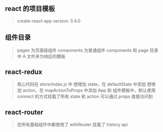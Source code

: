 ## react 的项目模板
> create-react-app version: 3.4.0

## 组件目录
> pages 为页面级组件
> components 为普通组件
> components 和 page 目录中 A 文件夹为响应的模板

## react-redux
> 核心代码在 store/index.js 中
> 想增加 state，在 defaultState 中添加
> 想增加 action，在 mapActionToProps 中添加
> App 和 组件模板中，默认使用 connect 的方式挂载了所有 state 和 action
> 可以通过 props 直接访问到

## react-router
> 在所有基础组件中都使用了 withRouter 挂载了 history api